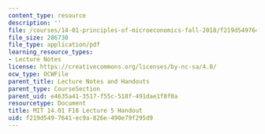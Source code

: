```yaml
---
content_type: resource
description: ''
file: /courses/14-01-principles-of-microeconomics-fall-2018/f219d5497641ec9a826e490e79f295d9_MIT14_01F18_handout5.pdf
file_size: 286730
file_type: application/pdf
learning_resource_types:
- Lecture Notes
license: https://creativecommons.org/licenses/by-nc-sa/4.0/
ocw_type: OCWFile
parent_title: Lecture Notes and Handouts
parent_type: CourseSection
parent_uid: e4635a41-3517-f55c-518f-491dae1f8f0a
resourcetype: Document
title: MIT 14.01 F18 Lecture 5 Handout
uid: f219d549-7641-ec9a-826e-490e79f295d9
---
```

